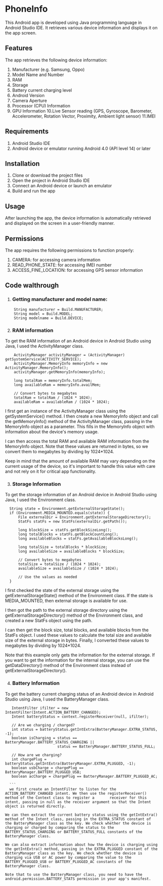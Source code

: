 # PhoneInfo

This Android app is developed using Java programming language in Android Studio IDE. It retrieves various device information and displays it on the app screen.

## Features
The app retrieves the following device information:

 1. Manufacturer (e.g. Samsung, Oppo)
 2. Model Name and Number
 3. RAM
 4. Storage
 5. Battery current charging level
 6. Android Version
 7. Camera Aperture
 8. Processor (CPU) Information
 9. GPU Information
 10.Live Sensor reading (GPS, Gyroscope, Barometer, Accelerometer, Rotation Vector, Proximity, Ambient light sensor)
 11.IMEI
 
## Requirements
  1. Android Studio IDE
  2. Android device or emulator running Android 4.0 (API level 14) or later

## Installation
  1. Clone or download the project files
  2. Open the project in Android Studio IDE
  3. Connect an Android device or launch an emulator
  4. Build and run the app

## Usage
After launching the app, the device information is automatically retrieved and displayed on the screen in a user-friendly manner.

## Permissions
The app requires the following permissions to function properly:

  1. CAMERA: for accessing camera information
  2. READ_PHONE_STATE: for accessing IMEI number
  3. ACCESS_FINE_LOCATION: for accessing GPS sensor information
  
## Code walthrough

1. ### Getting manufacturer and model name:
  ```
      String manufacturer = Build.MANUFACTURER;
      String model = Build.MODEL;
      String modelname = Build.DEVICE;
  ```   
2. ### RAM information
  To get the RAM information of an Android device in Android Studio using Java, I used the ActivityManager class.
  ```
      ActivityManager activityManager = (ActivityManager) getSystemService(ACTIVITY_SERVICE);
      ActivityManager.MemoryInfo memoryInfo = new ActivityManager.MemoryInfo();
      activityManager.getMemoryInfo(memoryInfo);

      long totalRam = memoryInfo.totalMem;
      long availableRam = memoryInfo.availMem;

      // Convert bytes to megabytes
      totalRam = totalRam / (1024 * 1024);
      availableRam = availableRam / (1024 * 1024);

  ```
  I first get an instance of the ActivityManager class using the getSystemService() method. I then create a new MemoryInfo object and call the getMemoryInfo() method of the ActivityManager class, passing in the MemoryInfo object as a parameter. This fills in the MemoryInfo object with information about the device's memory usage.

  I can then access the total RAM and available RAM information from the MemoryInfo object. Note that these values are returned in bytes, so we convert them to megabytes by dividing by 1024*1024.

  Keep in mind that the amount of available RAM may vary depending on the current usage of the device, so it's important to handle this value with care and not rely on it for critical app functionality.
  
 3. ### Storage Information
  To get the storage information of an Android device in Android Studio using Java, I used the Environment class.
  ```
    String state = Environment.getExternalStorageState();
    if (Environment.MEDIA_MOUNTED.equals(state)) {
        File externalDir = Environment.getExternalStorageDirectory();
        StatFs statFs = new StatFs(externalDir.getPath());

        long blockSize = statFs.getBlockSizeLong();
        long totalBlocks = statFs.getBlockCountLong();
        long availableBlocks = statFs.getAvailableBlocksLong();

        long totalSize = totalBlocks * blockSize;
        long availableSize = availableBlocks * blockSize;

        // Convert bytes to megabytes
        totalSize = totalSize / (1024 * 1024);
        availableSize = availableSize / (1024 * 1024);

        // Use the values as needed
    }

  ```
  I first checked the state of the external storage using the getExternalStorageState() method of the Environment class. If the state is MEDIA_MOUNTED, then external storage is available for use.

  I then got the path to the external storage directory using the getExternalStorageDirectory() method of the Environment class, and created a new StatFs object using the path.

  I can then get the block size, total blocks, and available blocks from the StatFs object. I used these values to calculate the total size and available size of the external storage in bytes. Finally, I converted these values to megabytes by dividing by 1024*1024.

  Note that this example only gets the information for the external storage. If you want to get the information for the internal storage, you can use the getDataDirectory() method of the Environment class instead of getExternalStorageDirectory().
  
  4. ### Battery Information
   To get the battery current charging status of an Android device in Android Studio using Java, I used the BatteryManager class.
   ```
      IntentFilter ifilter = new IntentFilter(Intent.ACTION_BATTERY_CHANGED);
      Intent batteryStatus = context.registerReceiver(null, ifilter);

      // Are we charging / charged?
      int status = batteryStatus.getIntExtra(BatteryManager.EXTRA_STATUS, -1);
      boolean isCharging = status == BatteryManager.BATTERY_STATUS_CHARGING ||
                           status == BatteryManager.BATTERY_STATUS_FULL;

      // How are we charging?
      int chargePlug = batteryStatus.getIntExtra(BatteryManager.EXTRA_PLUGGED, -1);
      boolean usbCharge = chargePlug == BatteryManager.BATTERY_PLUGGED_USB;
      boolean acCharge = chargePlug == BatteryManager.BATTERY_PLUGGED_AC;

     ```
     we first create an IntentFilter to listen for the ACTION_BATTERY_CHANGED intent. We then use the registerReceiver() method of the Context class to register a       receiver for this intent, passing in null as the receiver argument so that the Intent object is returned directly.

   We can then extract the current battery status using the getIntExtra() method of the Intent class, passing in the EXTRA_STATUS constant of the BatteryManager class as the key. We check whether the device is charging or charged by comparing the status to the BATTERY_STATUS_CHARGING or BATTERY_STATUS_FULL constants of the BatteryManager class.

   We can also extract information about how the device is charging using the getIntExtra() method, passing in the EXTRA_PLUGGED constant of the BatteryManager class as the key. We check whether the device is charging via USB or AC power by comparing the value to the BATTERY_PLUGGED_USB or BATTERY_PLUGGED_AC constants of the BatteryManager class.

   Note that to use the BatteryManager class, you need to have the android.permission.BATTERY_STATS permission in your app's manifest.



